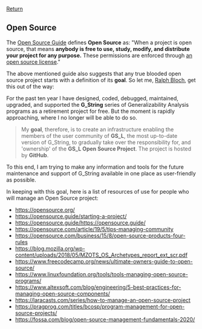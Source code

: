 [Return](users.md)
## Open Source ##
The [Open Source Guide](https://opensource.guide/starting-a-project/) defines **Open Source** as: "When a project is open source, that means **anybody is free to use, study, modify, and distribute your project for any purpose.** These permissions are enforced through [an open source license](https://opensource.org/licenses)."

The above mentioned guide also suggests that any true blooded open source project starts with a definition of its **goal**. So let me, [Ralph Bloch](https://papaworx.com), get this out of the way:

For the past ten year I have designed, coded, debugged, maintained, upgraded, and supported the **G_String** series of Generalizability Analysis programs as a retirement project for free. But the moment is rapidly approaching, where I no longer will be able to do so.

> My **goal**, therefore, is to create an infrastructure enabling the members of the user community of **GS_L**, the most up-to-date version of G_String, to gradually take over the responsibility for, and 'ownership' of the **GS_L Open Source Project**. The project is hosted by **GitHub**.

To this end, I am trying to make any information and tools for the future maintenance and support of G_String available in one place as user-friendly as possible.

In keeping with this goal, here is a list of resources of use for people who will manage an Open Source project:
- https://opensource.org/
- https://opensource.guide/starting-a-project/
- https://opensource.guide/https://opensource.guide/
- https://opensource.com/article/19/5/tips-managing-community
- https://opensource.com/business/15/8/open-source-products-four-rules
- https://blog.mozilla.org/wp-content/uploads/2018/05/MZOTS_OS_Archetypes_report_ext_scr.pdf
- https://www.freecodecamp.org/news/ultimate-owners-guide-to-open-source/
- https://www.linuxfoundation.org/tools/tools-managing-open-source-programs/
- https://www.altexsoft.com/blog/engineering/5-best-practices-for-managing-open-source-components/
- https://laracasts.com/series/how-to-manage-an-open-source-project
- https://pragprog.com/titles/bcosp/program-management-for-open-source-projects/
- https://fossa.com/blog/open-source-management-fundamentals-2020/




